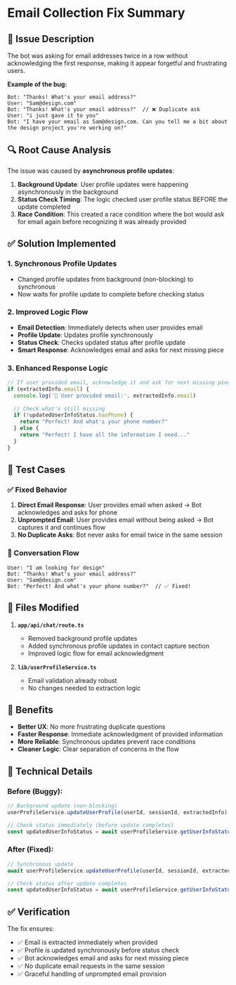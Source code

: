 # Email Collection Fix Summary

## 🐛 Issue Description

The bot was asking for email addresses twice in a row without acknowledging the first response, making it appear forgetful and frustrating users.

**Example of the bug:**
```
Bot: "Thanks! What's your email address?"
User: "Sam@design.com"
Bot: "Thanks! What's your email address?"  // ❌ Duplicate ask
User: "i just gave it to you"
Bot: "I have your email as Sam@design.com. Can you tell me a bit about the design project you're working on?"
```

## 🔍 Root Cause Analysis

The issue was caused by **asynchronous profile updates**:

1. **Background Update**: User profile updates were happening asynchronously in the background
2. **Status Check Timing**: The logic checked user profile status BEFORE the update completed
3. **Race Condition**: This created a race condition where the bot would ask for email again before recognizing it was already provided

## ✅ Solution Implemented

### 1. **Synchronous Profile Updates**
- Changed profile updates from background (non-blocking) to synchronous
- Now waits for profile update to complete before checking status

### 2. **Improved Logic Flow**
- **Email Detection**: Immediately detects when user provides email
- **Profile Update**: Updates profile synchronously 
- **Status Check**: Checks updated status after profile update
- **Smart Response**: Acknowledges email and asks for next missing piece

### 3. **Enhanced Response Logic**
```typescript
// If user provided email, acknowledge it and ask for next missing piece
if (extractedInfo.email) {
  console.log('📧 User provided email:', extractedInfo.email)
  
  // Check what's still missing
  if (!updatedUserInfoStatus.hasPhone) {
    return "Perfect! And what's your phone number?"
  } else {
    return "Perfect! I have all the information I need..."
  }
}
```

## 🧪 Test Cases

### ✅ Fixed Behavior
1. **Direct Email Response**: User provides email when asked → Bot acknowledges and asks for phone
2. **Unprompted Email**: User provides email without being asked → Bot captures it and continues flow
3. **No Duplicate Asks**: Bot never asks for email twice in the same session

### 🔄 Conversation Flow
```
User: "I am looking for design"
Bot: "Thanks! What's your email address?"
User: "Sam@design.com"
Bot: "Perfect! And what's your phone number?"  // ✅ Fixed!
```

## 📁 Files Modified

1. **`app/api/chat/route.ts`**
   - Removed background profile updates
   - Added synchronous profile updates in contact capture section
   - Improved logic flow for email acknowledgment

2. **`lib/userProfileService.ts`**
   - Email validation already robust
   - No changes needed to extraction logic

## 🚀 Benefits

- **Better UX**: No more frustrating duplicate questions
- **Faster Response**: Immediate acknowledgment of provided information
- **More Reliable**: Synchronous updates prevent race conditions
- **Cleaner Logic**: Clear separation of concerns in the flow

## 🔧 Technical Details

### Before (Buggy):
```typescript
// Background update (non-blocking)
userProfileService.updateUserProfile(userId, sessionId, extractedInfo).catch(...)

// Check status immediately (before update completes)
const updatedUserInfoStatus = await userProfileService.getUserInfoStatus(userId, sessionId)
```

### After (Fixed):
```typescript
// Synchronous update
await userProfileService.updateUserProfile(userId, sessionId, extractedInfo)

// Check status after update completes
const updatedUserInfoStatus = await userProfileService.getUserInfoStatus(userId, sessionId)
```

## ✅ Verification

The fix ensures:
- ✅ Email is extracted immediately when provided
- ✅ Profile is updated synchronously before status check
- ✅ Bot acknowledges email and asks for next missing piece
- ✅ No duplicate email requests in the same session
- ✅ Graceful handling of unprompted email provision 